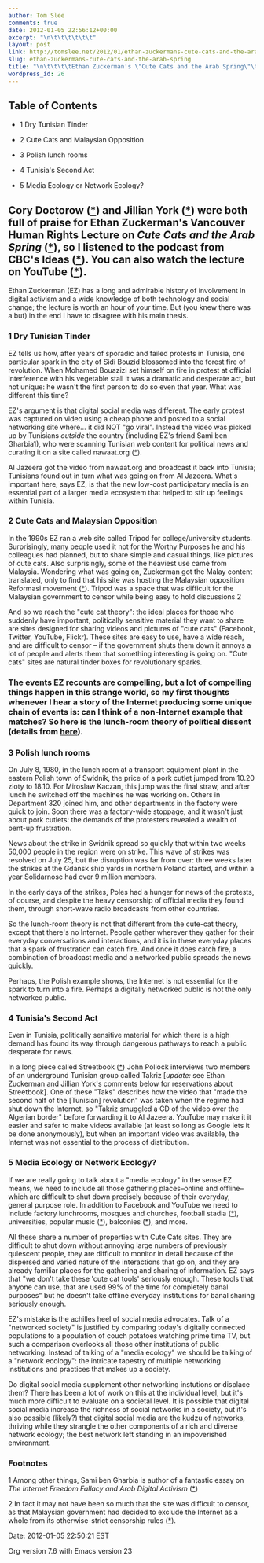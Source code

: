 ```yaml
---
author: Tom Slee
comments: true
date: 2012-01-05 22:56:12+00:00
excerpt: "\n\t\t\t\t\t\t"
layout: post
link: http://tomslee.net/2012/01/ethan-zuckermans-cute-cats-and-the-arab-spring.html
slug: ethan-zuckermans-cute-cats-and-the-arab-spring
title: "\n\t\t\t\tEthan Zuckerman's \"Cute Cats and the Arab Spring\"\t\t"
wordpress_id: 26
---
```



				

## Table of Contents









  * 1 Dry Tunisian Tinder


  * 2 Cute Cats and Malaysian Opposition


  * 3 Polish lunch rooms


  * 4 Tunisia's Second Act


  * 5 Media Ecology or Network Ecology?













## Cory Doctorow ([*](http://www.guardian.co.uk/technology/blog/2012/jan/03/the-internet-best-dissent-start)) and Jillian York ([*](http://jilliancyork.com/2012/01/03/on-social-media-as-2011-gamechanger/)) were both full of praise for Ethan Zuckerman's Vancouver Human Rights Lecture on _Cute Cats and the Arab Spring_ ([*](http://www.thelaurier.ca/human-rights/human-rights-lecture-2011)), so I listened to the podcast from CBC's Ideas ([*](http://www.cbc.ca/ideas/episodes/2011/12/09/the-vancouver-human-rights-lecture---cute-cats-and-the-arab-spring/)). You can also watch the lecture on YouTube ([*](http://youtu.be/tkDFVz_VL_I)).







Ethan Zuckerman (EZ) has a long and admirable history of involvement in digital activism and a wide knowledge of both technology and social change; the lecture is worth an hour of your time. But (you knew there was a but) in the end I have to disagree with his main thesis.










### 1 Dry Tunisian Tinder







EZ tells us how, after years of sporadic and failed protests in Tunisia, one particular spark in the city of Sidi Bouzid blossomed into the forest fire of revolution. When Mohamed Bouazizi set himself on fire in protest at official interference with his vegetable stall it was a dramatic and desperate act, but not unique: he wasn't the first person to do so even that year. What was different this time?




EZ's argument is that digital social media was different. The early protest was captured on video using a cheap phone and posted to a social networking site where… it did NOT "go viral". Instead the video was picked up by Tunisians _outside_ the country (including EZ's friend Sami ben Gharbia1), who were scanning Tunisian web content for political news and curating it on a site called nawaat.org ([*](http://nawaat.org)).




Al Jazeera got the video from nawaat.org and broadcast it back into Tunisia; Tunisians found out in turn what was going on from Al Jazeera. What's important here, says EZ, is that the new low-cost participatory media is an essential part of a larger media ecosystem that helped to stir up feelings within Tunisia.













### 2 Cute Cats and Malaysian Opposition







In the 1990s EZ ran a web site called Tripod for college/university students. Surprisingly, many people used it not for the Worthy Purposes he and his colleagues had planned, but to share simple and casual things, like pictures of cute cats. Also surprisingly, some of the heaviest use came from Malaysia. Wondering what was going on, Zuckerman got the Malay content translated, only to find that his site was hosting the Malaysian opposition Reformasi movement ([*](http://en.wikipedia.org/wiki/Reformasi_(Malaysia))). Tripod was a space that was difficult for the Malaysian government to censor while being easy to hold discussions.2




And so we reach the "cute cat theory": the ideal places for those who suddenly have important, politically sensitive material they want to share are sites designed for sharing videos and pictures of "cute cats" (Facebook, Twitter, YouTube, Flickr). These sites are easy to use, have a wide reach, and are difficult to censor – if the government shuts them down it annoys a lot of people and alerts them that something interesting is going on. "Cute cats" sites are natural tinder boxes for revolutionary sparks.













### The events EZ recounts are compelling, but a lot of compelling things happen in this strange world, so my first thoughts whenever I hear a story of the Internet producing some unique chain of events is: can I think of a non-Internet example that matches? So here is the lunch-room theory of political dissent (details from [here](http://sunday.niedziela.pl/artykul.php?lg=gb&nr=200409&dz=z_historii&id_art=00004)).







### 3 Polish lunch rooms







On July 8, 1980, in the lunch room at a transport equipment plant in the eastern Polish town of Swidnik, the price of a pork cutlet jumped from 10.20 zloty to 18.10. For Miroslaw Kaczan, this jump was the final straw, and after lunch he switched off the machines he was working on. Others in Department 320 joined him, and other departments in the factory were quick to join. Soon there was a factory-wide stoppage, and it wasn't just about pork cutlets: the demands of the protesters revealed a wealth of pent-up frustration.




News about the strike in Swidnik spread so quickly that within two weeks 50,000 people in the region were on strike. This wave of strikes was resolved on July 25, but the disruption was far from over: three weeks later the strikes at the Gdansk ship yards in northern Poland started, and within a year Solidarnosc had over 9 million members.




In the early days of the strikes, Poles had a hunger for news of the protests, of course, and despite the heavy censorship of official media they found them, through short-wave radio broadcasts from other countries.




So the lunch-room theory is not that different from the cute-cat theory, except that there's no Internet. People gather wherever they gather for their everyday conversations and interactions, and it is in these everyday places that a spark of frustration can catch fire. And once it does catch fire, a combination of broadcast media and a networked public spreads the news quickly.




Perhaps, the Polish example shows, the Internet is not essential for the spark to turn into a fire. Perhaps a digitally networked public is not the only networked public.













### 4 Tunisia's Second Act







Even in Tunisia, politically sensitive material for which there is a high demand has found its way through dangerous pathways to reach a public desperate for news.




In a long piece called Streetbook ([*](http://www.technologyreview.com/web/38379/)) John Pollock interviews two members of an underground Tunisian group called Takriz [_update:_ see Ethan Zuckerman and Jillian York's comments below for reservations about Streetbook]. One of these "Taks" describes how the video that "made the second half of the [Tunisian] revolution" was taken when the regime had shut down the Internet, so "Takriz smuggled a CD of the video over the Algerian border" before forwarding it to Al Jazeera. YouTube may make it it easier and safer to make videos available (at least so long as Google lets it be done anonymously), but when an important video was available, the Internet was not essential to the process of distribution.













### 5 Media Ecology or Network Ecology?







If we are really going to talk about a "media ecology" in the sense EZ means, we need to include all those gathering places–online and offline–which are difficult to shut down precisely because of their everyday, general purpose role. In addition to Facebook and YouTube we need to include factory lunchrooms, mosques and churches, football stadia ([*](http://whimsley.typepad.com/whimsley/2011/09/so-three-cheers-for-evgeny-now-back-to-the-mit-review-articles-some-of-which-display-the-very-internet-centrism-that-moroz.html)), universities, popular music ([*](http://whimsley.typepad.com/whimsley/2011/02/more-egypt-more-facebook.html)), balconies ([*](http://www.juancole.com/2011/08/tv-twitter-facebook-and-the-libyan-revolution.html)), and more.




All these share a number of properties with Cute Cats sites. They are difficult to shut down without annoying large numbers of previously quiescent people, they are difficult to monitor in detail because of the dispersed and varied nature of the interactions that go on, and they are already familiar places for the gathering and sharing of information. EZ says that "we don't take these 'cute cat tools' seriously enough. These tools that anyone can use, that are used 99% of the time for completely banal purposes" but he doesn't take offline everyday institutions for banal sharing seriously enough.




EZ's mistake is the achilles heel of social media advocates. Talk of a "networked society" is justified by comparing today's digitally connected populations to a population of couch potatoes watching prime time TV, but such a comparison overlooks all those other institutions of public networking. Instead of talking of a "media ecology" we should be talking of a "network ecology": the intricate tapestry of multiple networking institutions and practices that makes up a society.




Do digital social media supplement other networking instutions or displace them? There has been a lot of work on this at the individual level, but it's much more difficult to evaluate on a societal level. It is possible that digital social media increase the richness of social networks in a society, but it's also possible (likely?) that digital social media are the kudzu of networks, thriving while they strangle the other components of a rich and diverse network ecology; the best network left standing in an impoverished environment.







### Footnotes







1 Among other things, Sami ben Gharbia is author of a fantastic essay on _The Internet Freedom Fallacy and Arab Digital Activism_ ([*](http://owni.eu/2011/01/15/the-internet-freedom-fallacy-and-the-arab-digital-activism-2/))




2 In fact it may not have been so much that the site was   difficult to censor, as that Malaysian government had decided to   exclude the Internet as a whole from its otherwise-strict censorship   rules ([*](http://techblog.thepcharbor.com/?p=2174)).

























Date: 2012-01-05 22:50:21 EST




Org version 7.6 with Emacs version 23





		
